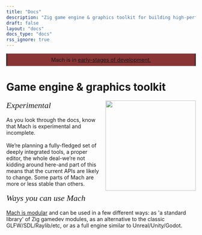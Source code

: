 ```yaml
---
title: "Docs"
description: "Zig game engine & graphics toolkit for building high-performance, truly cross-platform games, visualizations, and desktop/mobile GUI apps."
draft: false
layout: "docs"
docs_type: "docs"
rss_ignore: true
---
```


<div class="color-bg" style="align-self: center;">
    <p style="max-width: 39rem; border-left: 2px solid black; border-right: 2px solid black; text-align: center; padding: 0.5rem !important; margin-top: 0; background: #8a3535; padding: 1rem;">Mach is in <a href="/about/faq/#experimental">early-stages of development.</a></p>
</div>

# Game engine & graphics toolkit

<p>
    <img style="height: 15rem; float: right; padding-left: 1rem;" class="auto-color" src="/img/engine-drawing.png"></img>
    <span style="font-family: Orbitron; font-size: 22px;"><em>Experimental</em></span>
    <br/>
    <br/>
    As you look through the docs, know that Mach is experimental and incomplete.
    <br/>
    <br/>
    We’re planning a fully-fledged set of deeply integrated tools, a proper editor, the whole deal-we’re not kidding around here-and part of this means that the current APIs are likely to change. Some parts of Mach are more or less stable than others.
    <br/>
    <br/>
    <span style="font-family: Orbitron; font-size: 22px;"><em>Ways you can use Mach</em></span>
    <br/>
    <br/>
    <a href="modularity">Mach is modular</a> and can be used in a few different ways: as 'a standard library' of Zig gamedev modules, as an alternative to the classic GLFW/SDL/Raylib/etc, or as a full engine similar to Unreal/Unity/Godot. 
</p>

